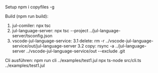 Setup
npm i copyfiles -g

Build (npm run build):
1. jul-comiler: npx tsc
2. jul-language-server: npx tsc --project ../jul-language-server/tsconfig.json
3. vscode-jul-language-service: 
3.1 delete:	rm -r ../vscode-jul-language-service/out/jul-language-server
3.2 copy:	rsync -a ../jul-language-server ../vscode-jul-language-service/out --exclude .git

Cli ausführen:
npm run cli ../examples/test1.jul
npx ts-node src/cli.ts ../examples/test1.jul